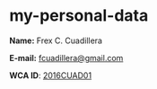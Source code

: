 # my-personal-data

**Name:** Frex C. Cuadillera

**E-mail:** fcuadillera@gmail.com

**WCA ID**: [2016CUAD01]

[2016CUAD01]: <https://www.worldcubeassociation.org/persons/2016CUAD01>
